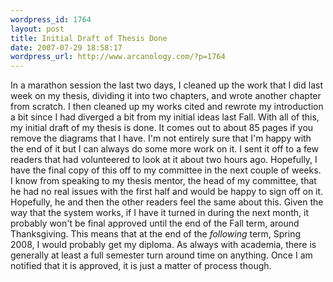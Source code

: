 ```yaml
--- 
wordpress_id: 1764
layout: post
title: Initial Draft of Thesis Done
date: 2007-07-29 18:58:17
wordpress_url: http://www.arcanology.com/?p=1764
---
```

In a marathon session the last two days, I cleaned up the work that I did last week on my thesis, dividing it into two chapters, and wrote another chapter from scratch. I then cleaned up my works cited and rewrote my introduction a bit since I had diverged a bit from my initial ideas last Fall. With all of this, my initial draft of my thesis is done. It comes out to about 85 pages if you remove the diagrams that I have. I'm not entirely sure that I'm happy with the end of it but I can always do some more work on it. I sent it off to a few readers that had volunteered to look at it about two hours ago. Hopefully, I have the final copy of this off to my committee in the next couple of weeks. I know from speaking to my thesis mentor, the head of my committee, that he had no real issues with the first half and would be happy to sign off on it. Hopefully, he and then the other readers feel the same about this. Given the way that the system works, if I have it turned in during the next month, it probably won't be final approved until the end of the Fall term, around Thanksgiving. This means that at the end of the <em>following</em> term, Spring 2008, I would probably get my diploma. As always with academia, there is generally at least a full semester turn around time on anything. Once I am notified that it is approved, it is just a matter of process though.
